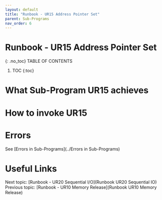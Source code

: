 ```yaml
---
layout: default
title: "Runbook - UR15 Address Pointer Set"
parent: Sub-Programs
nav_order: 6
---
```


# Runbook - UR15 Address Pointer Set
{: .no_toc}
TABLE OF CONTENTS 
1. TOC
{:toc}  

# What Sub-Program UR15 achieves

# How to invoke UR15

# Errors
See [Errors in Sub-Programs](../Errors in Sub-Programs)  
  
  
# Useful Links
Next topic: [Runbook - UR20 Sequential I/O](Runbook UR20 Sequential IO)  
Previous topic: [Runbook - UR10 Memory Release](Runbook UR10 Memory Release)  

